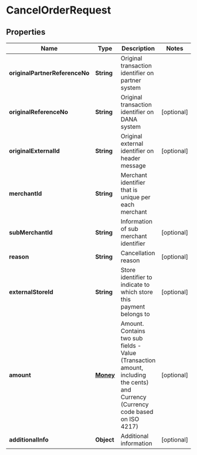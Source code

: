 

# CancelOrderRequest


## Properties

| Name | Type | Description | Notes |
| - | - | - | - |
|**originalPartnerReferenceNo** | **String** | Original transaction identifier on partner system |  |
|**originalReferenceNo** | **String** | Original transaction identifier on DANA system |  [optional] |
|**originalExternalId** | **String** | Original external identifier on header message |  [optional] |
|**merchantId** | **String** | Merchant identifier that is unique per each merchant |  |
|**subMerchantId** | **String** | Information of sub merchant identifier |  [optional] |
|**reason** | **String** | Cancellation reason |  [optional] |
|**externalStoreId** | **String** | Store identifier to indicate to which store this payment belongs to |  [optional] |
|**amount** | [**Money**](Money.md) | Amount. Contains two sub fields - Value (Transaction amount, including the cents) and Currency (Currency code based on ISO 4217) |  [optional] |
|**additionalInfo** | **Object** | Additional information |  [optional] |



